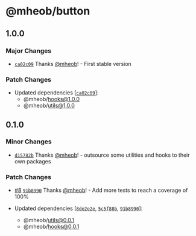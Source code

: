 # @mheob/button

## 1.0.0

### Major Changes

- [`ca02c09`](https://github.com/mheob/react-ui-library/commit/ca02c096952779cb840085808c68e1541ea5f6c9)
  Thanks [@mheob](https://github.com/mheob)! - First stable version

### Patch Changes

- Updated dependencies
  [[`ca02c09`](https://github.com/mheob/react-ui-library/commit/ca02c096952779cb840085808c68e1541ea5f6c9)]:
  - @mheob/hooks@1.0.0
  - @mheob/utils@1.0.0

## 0.1.0

### Minor Changes

- [`d15782b`](https://github.com/mheob/react-ui-library/commit/d15782ba2147653b75cc086adec304e16a40d000)
  Thanks [@mheob](https://github.com/mheob)! - outsource some utilities and hooks to their own
  packages

### Patch Changes

- [#8](https://github.com/mheob/react-ui-library/pull/8)
  [`91b8990`](https://github.com/mheob/react-ui-library/commit/91b899012d08daa5b77eeade1730a8035c7704f3)
  Thanks [@mheob](https://github.com/mheob)! - Add more tests to reach a coverage of 100%

- Updated dependencies
  [[`8de2e2e`](https://github.com/mheob/react-ui-library/commit/8de2e2e621aef0ab06f06b283dc332b91c76f0fc),
  [`5c5f88b`](https://github.com/mheob/react-ui-library/commit/5c5f88b2cfe5099d7945d980000c281b6ea1cafc),
  [`91b8990`](https://github.com/mheob/react-ui-library/commit/91b899012d08daa5b77eeade1730a8035c7704f3)]:
  - @mheob/utils@0.0.1
  - @mheob/hooks@0.0.1
